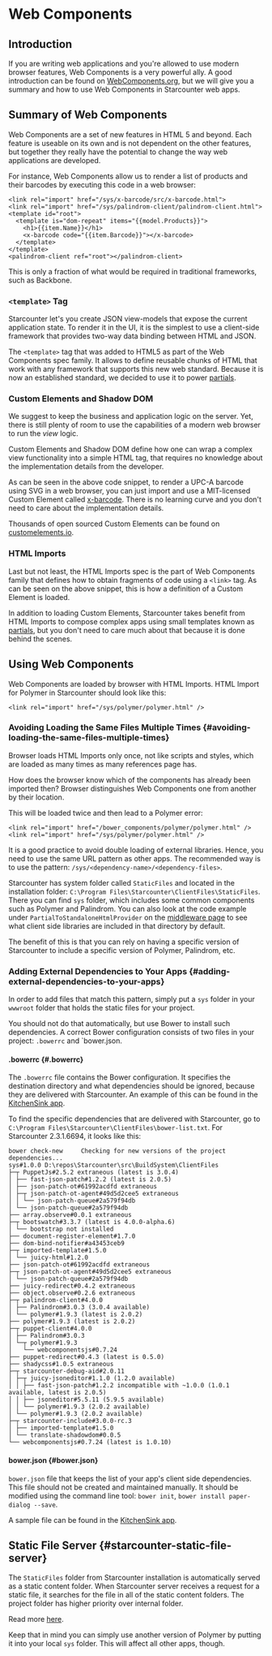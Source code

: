 # Web Components

## Introduction

If you are writing web applications and you're allowed to use modern browser features, Web Components is a very powerful ally. A good introduction can be found on [WebComponents.org](https://www.webcomponents.org/introduction/), but we will give you a summary and how to use Web Components in Starcounter web apps.

## Summary of Web Components

Web Components are a set of new features in HTML 5 and beyond. Each feature is useable on its own and is not dependent on the other features, but together they really have the potential to change the way web applications are developed.

For instance, Web Components allow us to render a list of products and their barcodes by executing this code in a web browser:

```markup
<link rel="import" href="/sys/x-barcode/src/x-barcode.html">
<link rel="import" href="/sys/palindrom-client/palindrom-client.html">
<template id="root">
  <template is="dom-repeat" items="{{model.Products}}">
    <h1>{{item.Name}}</h1>
    <x-barcode code="{{item.Barcode}}"></x-barcode>
  </template>
</template>
<palindrom-client ref="root"></palindrom-client>
```

This is only a fraction of what would be required in traditional frameworks, such as Backbone.

### `<template>` Tag

Starcounter let's you create JSON view-models that expose the current application state. To render it in the UI, it is the simplest to use a client-side framework that provides two-way data binding between HTML and JSON.

The `<template>` tag that was added to HTML5 as part of the Web Components spec family. It allows to define reusable chunks of HTML that work with any framework that supports this new web standard. Because it is now an established standard, we decided to use it to power [partials](html-views.md).

### Custom Elements and Shadow DOM

We suggest to keep the business and application logic on the server. Yet, there is still plenty of room to use the capabilities of a modern web browser to run the _view_ logic.

Custom Elements and Shadow DOM define how one can wrap a complex view functionality into a simple HTML tag, that requires no knowledge about the implementation details from the developer.

As can be seen in the above code snippet, to render a UPC-A barcode using SVG in a web browser, you can just import and use a MIT-licensed Custom Element called [x-barcode](https://github.com/girliemac/x-barcode). There is no learning curve and you don't need to care about the implementation details.

Thousands of open sourced Custom Elements can be found on [customelements.io](https://customelements.io).

### HTML Imports

Last but not least, the HTML Imports spec is the part of Web Components family that defines how to obtain fragments of code using a `<link>` tag. As can be seen on the above snippet, this is how a definition of a Custom Element is loaded.

In addition to loading Custom Elements, Starcounter takes benefit from HTML Imports to compose complex apps using small templates known as [partials](html-views.md), but you don't need to care much about that because it is done behind the scenes.

## Using Web Components

Web Components are loaded by browser with HTML Imports. HTML Import for Polymer in Starcounter should look like this:

```markup
<link rel="import" href="/sys/polymer/polymer.html" />
```

### Avoiding Loading the Same Files Multiple Times {#avoiding-loading-the-same-files-multiple-times}

Browser loads HTML Imports only once, not like scripts and styles, which are loaded as many times as many references page has.

How does the browser know which of the components has already been imported then? Browser distinguishes Web Components one from another by their location.

This will be loaded twice and then lead to a Polymer error:

```markup
<link rel="import" href="/bower_components/polymer/polymer.html" /><link rel="import" href="/sys/polymer/polymer.html" />
```

It is a good practice to avoid double loading of external libraries. Hence, you need to use the same URL pattern as other apps. The recommended way is to use the pattern: `/sys/<dependency-name>/<dependency-files>`.

Starcounter has system folder called `StaticFiles` and located in the installation folder: `C:\Program Files\Starcounter\ClientFiles\StaticFiles`. There you can find `sys` folder, which includes some common components such as Polymer and Palindrom. You can also look at the code example under `PartialToStandaloneHtmlProvider` on the [middleware page](https://docs.starcounter.io/guides/network/middleware) to see what client side libraries are included in that directory by default.

The benefit of this is that you can rely on having a specific version of Starcounter to include a specific version of Polymer, Palindrom, etc.

### Adding External Dependencies to Your Apps {#adding-external-dependencies-to-your-apps}

In order to add files that match this pattern, simply put a `sys` folder in your `wwwroot` folder that holds the static files for your project.

You should not do that automatically, but use Bower to install such dependencies. A correct Bower configuration consists of two files in your project: `.bowerrc` and \`bower.json.

#### .bowerrc {#.bowerrc}

The `.bowerrc` file contains the Bower configuration. It specifies the destination directory and what dependencies should be ignored, because they are delivered with Starcounter. An example of this can be found in the [KitchenSink app](https://github.com/StarcounterApps/KitchenSink/blob/master/src/KitchenSink/.bowerrc).

To find the specific dependencies that are delivered with Starcounter, go to `C:\Program Files\Starcounter\ClientFiles\bower-list.txt`. For Starcounter 2.3.1.6694, it looks like this:

```text
bower check-new     Checking for new versions of the project dependencies...
sys#1.0.0 D:\repos\Starcounter\src\BuildSystem\ClientFiles
├─┬ PuppetJs#2.5.2 extraneous (latest is 3.0.4)
│ ├── fast-json-patch#1.2.2 (latest is 2.0.5)
│ ├── json-patch-ot#61992acdfd extraneous
│ ├─┬ json-patch-ot-agent#49d5d2cee5 extraneous
│ │ └── json-patch-queue#2a579f94db
│ └── json-patch-queue#2a579f94db
├── array.observe#0.0.1 extraneous
├─┬ bootswatch#3.3.7 (latest is 4.0.0-alpha.6)
│ └── bootstrap not installed
├── document-register-element#1.7.0
├── dom-bind-notifier#a43453ceb9
├─┬ imported-template#1.5.0
│ └── juicy-html#1.2.0
├── json-patch-ot#61992acdfd extraneous
├─┬ json-patch-ot-agent#49d5d2cee5 extraneous
│ └── json-patch-queue#2a579f94db
├── juicy-redirect#0.4.2 extraneous
├── object.observe#0.2.6 extraneous
├─┬ palindrom-client#4.0.0
│ ├── Palindrom#3.0.3 (3.0.4 available)
│ └── polymer#1.9.3 (latest is 2.0.2)
├── polymer#1.9.3 (latest is 2.0.2)
├─┬ puppet-client#4.0.0
│ ├── Palindrom#3.0.3
│ └─┬ polymer#1.9.3
│   └── webcomponentsjs#0.7.24
├── puppet-redirect#0.4.3 (latest is 0.5.0)
├── shadycss#1.0.5 extraneous
├─┬ starcounter-debug-aid#2.0.11
│ ├─┬ juicy-jsoneditor#1.1.0 (1.2.0 available)
│ │ ├── fast-json-patch#1.2.2 incompatible with ~1.0.0 (1.0.1 available, latest is 2.0.5)
│ │ ├── jsoneditor#5.5.11 (5.9.5 available)
│ │ └── polymer#1.9.3 (2.0.2 available)
│ └── polymer#1.9.3 (2.0.2 available)
├─┬ starcounter-include#3.0.0-rc.3
│ ├── imported-template#1.5.0
│ └── translate-shadowdom#0.0.5
└── webcomponentsjs#0.7.24 (latest is 1.0.10)
```

#### bower.json {#bower.json}

`bower.json` file that keeps the list of your app's client side dependencies. This file should not be created and maintained manually. It should be modified using the command line tool: `bower init`, `bower install paper-dialog --save`.

A sample file can be found in the [KitchenSink app](https://github.com/StarcounterApps/KitchenSink/blob/master/src/KitchenSink/bower.json).

## Static File Server {#starcounter-static-file-server}

The `StaticFiles` folder from Starcounter installation is automatically served as a static content folder. When Starcounter server receives a request for a static file, it searches for the file in all of the static content folders. The project folder has higher priority over internal folder.

Read more [here](https://docs.starcounter.io/guides/network/static-file-server).

Keep that in mind you can simply use another version of Polymer by putting it into your local `sys` folder. This will affect all other apps, though.

